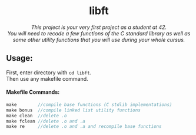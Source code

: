 <h1 align="center">
 libft
</h1>

*<p align="center">This project is your very first project as a student at 42.<br>
You will need to recode a few functions of the C standard library as well as some other utility functions that you will use during your whole cursus.</p>*

## Usage:  
First, enter directory with `cd libft`.  
Then use any makefile command.

#### Makefile Commands:
```C
make        //compile base functions (C stdlib implementations)
make bonus  //compile linked list utility functions
make clean  //delete .o
make fclean //delete .o and .a
make re     //delete .o and .a and recompile base functions
```
